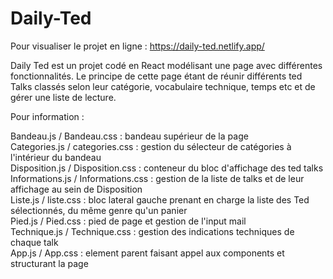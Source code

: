# Daily-Ted
Pour visualiser le projet en ligne : https://daily-ted.netlify.app/

Daily Ted est un projet codé en React modélisant une page avec différentes fonctionnalités.
Le principe de cette page étant de réunir différents ted Talks classés selon leur catégorie, vocabulaire technique, temps etc et de gérer une liste de lecture.

Pour information :

Bandeau.js / Bandeau.css :            bandeau supérieur de la page                               
Categories.js / categories.css :      gestion du sélecteur de catégories à l'intérieur du bandeau                               
Disposition.js / Disposition.css :    conteneur du bloc d'affichage des ted talks                               
Informations.js / Informations.css :  gestion de la liste de talks et de leur affichage au sein de Disposition                               
Liste.js / liste.css :                bloc lateral gauche prenant en charge la liste des Ted sélectionnés, du même genre qu'un panier                               
Pied.js / Pied.css :                  pied de page et gestion de l'input mail                               
Technique.js / Technique.css :        gestion des indications techniques de chaque talk                               
App.js / App.css :                    element parent faisant appel aux components et structurant la page
